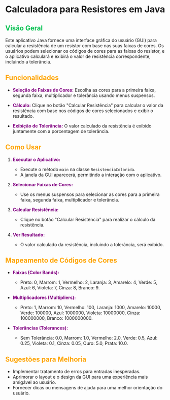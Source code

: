 # Calculadora para Resistores em Java

## <span style="color:#00C151;">Visão Geral</span>

Este aplicativo Java fornece uma interface gráfica do usuário (GUI) para calcular a resistência de um resistor com base nas suas faixas de cores. Os usuários podem selecionar os códigos de cores para as faixas do resistor, e o aplicativo calculará e exibirá o valor de resistência correspondente, incluindo a tolerância.

## <span style="color:orange;">Funcionalidades</span>

- **<span style="color:purple;">Seleção de Faixas de Cores:</span>** Escolha as cores para a primeira faixa, segunda faixa, multiplicador e tolerância usando menus suspensos.

- **<span style="color:purple;">Cálculo:</span>** Clique no botão "Calcular Resistência" para calcular o valor da resistência com base nos códigos de cores selecionados e exibir o resultado.

- **<span style="color:purple;">Exibição de Tolerância:</span>** O valor calculado da resistência é exibido juntamente com a porcentagem de tolerância.

## <span style="color:orange;">Como Usar</span>

1. **<span style="color:purple;">Executar o Aplicativo:</span>**
    - Execute o método `main` na classe `ResistenciaColorida`.
    - A janela da GUI aparecerá, permitindo a interação com o aplicativo.

2. **<span style="color:purple;">Selecionar Faixas de Cores:</span>**
    - Use os menus suspensos para selecionar as cores para a primeira faixa, segunda faixa, multiplicador e tolerância.

3. **<span style="color:purple;">Calcular Resistência:</span>**
    - Clique no botão "Calcular Resistência" para realizar o cálculo da resistência.

4. **<span style="color:purple;">Ver Resultado:</span>**
    - O valor calculado da resistência, incluindo a tolerância, será exibido.

## <span style="color:orange;">Mapeamento de Códigos de Cores</span>

- **<span style="color:purple;">Faixas (Color Bands):</span>**
  - Preto: 0, Marrom: 1, Vermelho: 2, Laranja: 3, Amarelo: 4, Verde: 5, Azul: 6, Violeta: 7, Cinza: 8, Branco: 9.

- **<span style="color:purple;">Multiplicadores (Multipliers):</span>**
  - Preto: 1, Marrom: 10, Vermelho: 100, Laranja: 1000, Amarelo: 10000, Verde: 100000, Azul: 1000000, Violeta: 10000000, Cinza: 100000000, Branco: 1000000000.

- **<span style="color:purple;">Tolerâncias (Tolerances):</span>**
  - Sem Tolerância: 0.0, Marrom: 1.0, Vermelho: 2.0, Verde: 0.5, Azul: 0.25, Violeta: 0.1, Cinza: 0.05, Ouro: 5.0, Prata: 10.0.

## <span style="color:orange;">Sugestões para Melhoria</span>

- Implementar tratamento de erros para entradas inesperadas.
- Aprimorar o layout e o design da GUI para uma experiência mais amigável ao usuário.
- Fornecer dicas ou mensagens de ajuda para uma melhor orientação do usuário.




